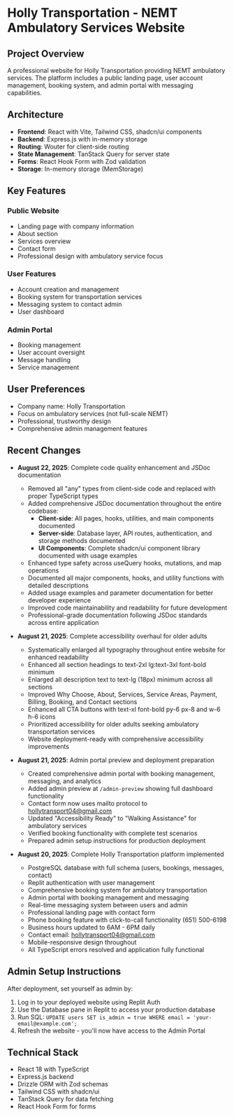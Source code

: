 # Holly Transportation - NEMT Ambulatory Services Website

## Project Overview
A professional website for Holly Transportation providing NEMT ambulatory services. The platform includes a public landing page, user account management, booking system, and admin portal with messaging capabilities.

## Architecture
- **Frontend**: React with Vite, Tailwind CSS, shadcn/ui components
- **Backend**: Express.js with in-memory storage
- **Routing**: Wouter for client-side routing
- **State Management**: TanStack Query for server state
- **Forms**: React Hook Form with Zod validation
- **Storage**: In-memory storage (MemStorage)

## Key Features
### Public Website
- Landing page with company information
- About section
- Services overview
- Contact form
- Professional design with ambulatory service focus

### User Features
- Account creation and management
- Booking system for transportation services
- Messaging system to contact admin
- User dashboard

### Admin Portal
- Booking management
- User account oversight
- Message handling
- Service management

## User Preferences
- Company name: Holly Transportation
- Focus on ambulatory services (not full-scale NEMT)
- Professional, trustworthy design
- Comprehensive admin management features

## Recent Changes
- **August 22, 2025**: Complete code quality enhancement and JSDoc documentation
  - Removed all "any" types from client-side code and replaced with proper TypeScript types
  - Added comprehensive JSDoc documentation throughout the entire codebase:
    * **Client-side**: All pages, hooks, utilities, and main components documented
    * **Server-side**: Database layer, API routes, authentication, and storage methods documented  
    * **UI Components**: Complete shadcn/ui component library documented with usage examples
  - Enhanced type safety across useQuery hooks, mutations, and map operations
  - Documented all major components, hooks, and utility functions with detailed descriptions
  - Added usage examples and parameter documentation for better developer experience
  - Improved code maintainability and readability for future development
  - Professional-grade documentation following JSDoc standards across entire application

- **August 21, 2025**: Complete accessibility overhaul for older adults
  - Systematically enlarged all typography throughout entire website for enhanced readability
  - Enhanced all section headings to text-2xl lg:text-3xl font-bold minimum
  - Enlarged all description text to text-lg (18px) minimum across all sections
  - Improved Why Choose, About, Services, Service Areas, Payment, Billing, Booking, and Contact sections
  - Enhanced all CTA buttons with text-xl font-bold py-6 px-8 and w-6 h-6 icons
  - Prioritized accessibility for older adults seeking ambulatory transportation services
  - Website deployment-ready with comprehensive accessibility improvements

- **August 21, 2025**: Admin portal preview and deployment preparation
  - Created comprehensive admin portal with booking management, messaging, and analytics
  - Added admin preview at `/admin-preview` showing full dashboard functionality
  - Contact form now uses mailto protocol to hollytransport04@gmail.com
  - Updated "Accessibility Ready" to "Walking Assistance" for ambulatory services
  - Verified booking functionality with complete test scenarios
  - Prepared admin setup instructions for production deployment

- **August 20, 2025**: Complete Holly Transportation platform implemented
  - PostgreSQL database with full schema (users, bookings, messages, contact)
  - Replit authentication with user management
  - Comprehensive booking system for ambulatory transportation
  - Admin portal with booking management and messaging
  - Real-time messaging system between users and admin
  - Professional landing page with contact form
  - Phone booking feature with click-to-call functionality (651) 500-6198
  - Business hours updated to 6AM - 6PM daily
  - Contact email: hollytransport04@gmail.com
  - Mobile-responsive design throughout
  - All TypeScript errors resolved and application fully functional

## Admin Setup Instructions
After deployment, set yourself as admin by:
1. Log in to your deployed website using Replit Auth
2. Use the Database pane in Replit to access your production database
3. Run SQL: `UPDATE users SET is_admin = true WHERE email = 'your-email@example.com';`
4. Refresh the website - you'll now have access to the Admin Portal

## Technical Stack
- React 18 with TypeScript
- Express.js backend
- Drizzle ORM with Zod schemas
- Tailwind CSS with shadcn/ui
- TanStack Query for data fetching
- React Hook Form for forms